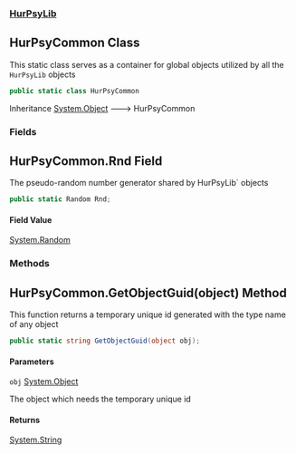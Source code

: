 ### [HurPsyLib](HurPsyLib.md 'HurPsyLib')

## HurPsyCommon Class

This static class serves as a container for global objects utilized by all the `HurPsyLib` objects

```csharp
public static class HurPsyCommon
```

Inheritance [System.Object](https://docs.microsoft.com/en-us/dotnet/api/System.Object 'System.Object') &#129106; HurPsyCommon
### Fields

<a name='HurPsyLib.HurPsyCommon.Rnd'></a>

## HurPsyCommon.Rnd Field

The pseudo-random number generator shared by HurPsyLib` objects

```csharp
public static Random Rnd;
```

#### Field Value
[System.Random](https://docs.microsoft.com/en-us/dotnet/api/System.Random 'System.Random')
### Methods

<a name='HurPsyLib.HurPsyCommon.GetObjectGuid(object)'></a>

## HurPsyCommon.GetObjectGuid(object) Method

This function returns a temporary unique id generated with the type name of any object

```csharp
public static string GetObjectGuid(object obj);
```
#### Parameters

<a name='HurPsyLib.HurPsyCommon.GetObjectGuid(object).obj'></a>

`obj` [System.Object](https://docs.microsoft.com/en-us/dotnet/api/System.Object 'System.Object')

The object which needs the temporary unique id

#### Returns
[System.String](https://docs.microsoft.com/en-us/dotnet/api/System.String 'System.String')